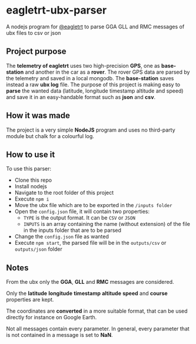 # eagletrt-ubx-parser

A nodejs program for [@eagletrt](https://github.com/eagletrt) to parse GGA GLL and RMC messages of ubx files to csv or json

## Project purpose

The **telemetry of eagletrt** uses two high-precision **GPS**, one as **base-station** and another in the car as a **rover**. 
The rover GPS data are parsed by the telemetry and saved in a local mongodb. The **base-station** saves instead a raw **ubx log** file.
The purpose of this project is making easy to **parse** the wanted data (latitude, longitude timestamp altitude and speed) and save it in an easy-handable
format such as **json** and **csv**.

## How it was made

The project is a very simple **NodeJS** program and uses no third-party module but chalk for a colourful log.

## How to use it

To use this parser:

* Clone this repo
* Install nodejs
* Navigate to the root folder of this project
* Execute `npm i`
* Move the ubx file which are to be exported in the `/inputs folder`
* Open the `config.json` file, it will contain two properties:
  * `TYPE` is the output format. It can be `CSV` or `JSON`
  * `INPUTS` is an array containing the name (without extension) of the file in the inputs folder that are to be parsed
* Change the `config.json` file as wanted
* Execute `npm start`, the parsed file will be in the `outputs/csv` or `outputs/json` folder

## Notes

From the ubx only the **GGA**, **GLL** and **RMC** messages are considered. 

Only the **latitude** **longitude** **timestamp** **altitude** **speed** and **course** properties are kept.

The coordinates are **converted** in a more suitable format, that can be used directly for instance on Google Earth.

Not all messages contain every parameter. In general, every parameter that is not contained in a message is set to **NaN**.
